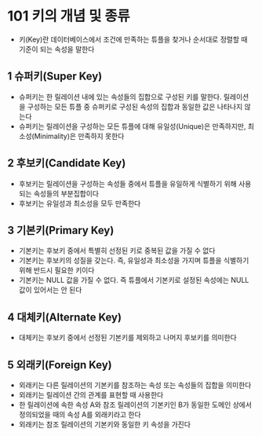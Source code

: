 # 101 키의 개념 및 종류

- 키(Key)란 데이터베이스에서 조건에 만족하는 튜플을 찾거나 순서대로 정렬할 때 기준이 되는 속성을 말한다



## 1 슈퍼키(Super Key)

- 슈퍼키는 한 릴레이션 내에 있는 속성들의 집합으로 구성된 키를 말한다. 릴레이션을 구성하는 모든 튜플 중 슈퍼키로 구성된 속성의 집합과 동일한 값은 나타나지 않는다
- 슈퍼키는 릴레이션을 구성하는 모든 튜플에 대해 유일성(Unique)은 만족하지만, 최소성(Minimality)은 만족하지 못한다



## 2 후보키(Candidate Key)

- 후보키는 릴레이션을 구성하는 속성들 중에서 튜플을 유일하게 식별하기 위해 사용되는 속성들의 부분집합이다
- 후보키는 유일성과 최소성을 모두 만족한다



## 3 기본키(Primary Key)

- 기본키는 후보키 중에서 특별히 선정된 키로 중복된 값을 가질 수 없다
- 기본키는 후보키의 성질을 갖는다. 즉, 유일성과 최소성을 가지며 튜플을 식별하기 위해 반드시 필요한 키이다
- 기본키는 NULL 값을 가질 수 없다. 즉 튜플에서 기본키로 설정된 속성에는 NULL 값이 있어서는 안 된다



## 4 대체키(Alternate Key)

- 대체키는 후보키 중에서 선정된 기본키를 제외하고 나머지 후보키를 의미한다



## 5 외래키(Foreign Key)

- 외래키는 다른 릴레이션의 기본키를 참조하는 속성 또는 속성들의 집합을 의미한다
- 외래키는 릴레이션 간의 관계를 표현할 때 사용한다
- 한 릴레이션에 속한 속성 A와 참조 릴레이션의 기본키인 B가 동일한 도메인 상에서 정의되었을 때의 속성 A를 외래키라고 한다
- 외래키는 참조 릴레이션의 기본키와 동일한 키 속성을 가진다